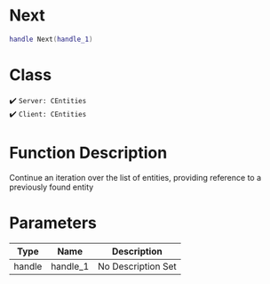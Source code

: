 # Next
```lua
handle Next(handle_1)
```
# Class
✔️ `Server: CEntities`  
✔️ `Client: CEntities`  

# Function Description
Continue an iteration over the list of entities, providing reference to a previously found entity
# Parameters
Type|Name|Description
--|--|--
handle|handle_1|No Description Set
